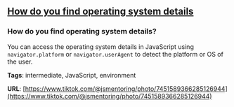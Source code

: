 ## [How do you find operating system details](#how-do-you-find-operating-system-details)

### How do you find operating system details?

You can access the operating system details in JavaScript using `navigator.platform` or `navigator.userAgent` to detect the platform or OS of the user.

**Tags**: intermediate, JavaScript, environment

**URL**: [https://www.tiktok.com/@jsmentoring/photo/7451589366285126944](https://www.tiktok.com/@jsmentoring/photo/7451589366285126944)

